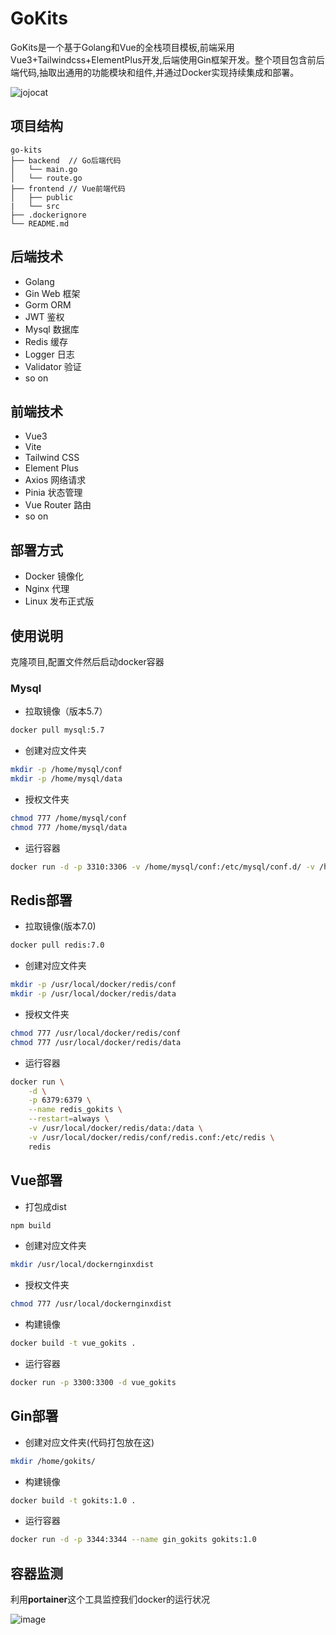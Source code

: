 # GoKits

GoKits是一个基于Golang和Vue的全栈项目模板,前端采用Vue3+Tailwindcss+ElementPlus开发,后端使用Gin框架开发。整个项目包含前后端代码,抽取出通用的功能模块和组件,并通过Docker实现持续集成和部署。


![jojocat](https://github.com/JaeHua/GoKits/assets/126366914/a86ab124-c10e-4588-b5c9-c5bc6e7abfe2)




## 项目结构

```
go-kits
├── backend  // Go后端代码
│   └── main.go
│   └── route.go
├── frontend // Vue前端代码
│   ├── public
|   └── src
├── .dockerignore
└── README.md
```

## 后端技术

- Golang 
- Gin Web 框架
- Gorm ORM
- JWT 鉴权
- Mysql 数据库
- Redis 缓存
- Logger 日志
- Validator 验证
- so on
## 前端技术 

- Vue3
- Vite
- Tailwind CSS
- Element Plus
- Axios 网络请求
- Pinia 状态管理
- Vue Router 路由
- so on

## 部署方式

- Docker 镜像化
- Nginx 代理
- Linux 发布正式版


## 使用说明

克隆项目,配置文件然后启动docker容器
### Mysql



- 拉取镜像（版本5.7）

```Bash
docker pull mysql:5.7
```

- 创建对应文件夹

```Bash
mkdir -p /home/mysql/conf
mkdir -p /home/mysql/data
```

- 授权文件夹

```Bash
chmod 777 /home/mysql/conf
chmod 777 /home/mysql/data
```

- 运行容器

```Bash
docker run -d -p 3310:3306 -v /home/mysql/conf:/etc/mysql/conf.d/ -v /home/mysql/data:/var/lib/mysql -e MYSQL_ROOT_PASSWORD=123456 --name mysql_gokits
```
## Redis部署

- 拉取镜像(版本7.0)

```Bash
docker pull redis:7.0
```

- 创建对应文件夹

```Bash
mkdir -p /usr/local/docker/redis/conf
mkdir -p /usr/local/docker/redis/data
```

- 授权文件夹

```Bash
chmod 777 /usr/local/docker/redis/conf
chmod 777 /usr/local/docker/redis/data
```

- 运行容器

```Bash
docker run \
    -d \
    -p 6379:6379 \
    --name redis_gokits \
    --restart=always \
    -v /usr/local/docker/redis/data:/data \
    -v /usr/local/docker/redis/conf/redis.conf:/etc/redis \
    redis
```

## Vue部署

- 打包成dist

```Bash
npm build
```

- 创建对应文件夹

```Bash
mkdir /usr/local/dockernginxdist
```

- 授权文件夹

```Bash
chmod 777 /usr/local/dockernginxdist
```

- 构建镜像

```Bash
docker build -t vue_gokits .
```

- 运行容器

```Bash
docker run -p 3300:3300 -d vue_gokits
```

## Gin部署

- 创建对应文件夹(代码打包放在这)

```Bash
mkdir /home/gokits/
```

- 构建镜像

```Bash
docker build -t gokits:1.0 .
```

- 运行容器

```Bash
docker run -d -p 3344:3344 --name gin_gokits gokits:1.0
```

## 容器监测

利用**portainer**这个工具监控我们docker的运行状况

![image](https://github.com/JaeHua/GoKits/assets/126366914/1bcaaa56-e4a1-42a6-bd45-a2984ac7a7d5)



